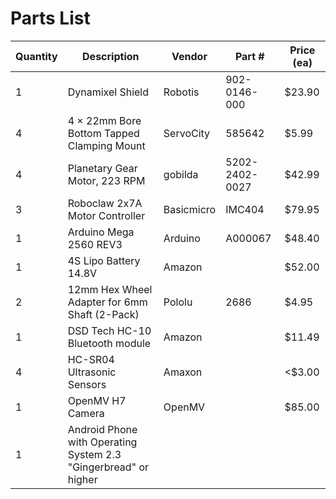 # Parts List
| Quantity | Description | Vendor | Part # | Price (ea) |
| --- | --- | --- | --- | --- |
| 1 | Dynamixel Shield | Robotis | 902-0146-000 |  $23.90 |
| 4 | 4 × 22mm Bore Bottom Tapped Clamping Mount | ServoCity | 585642 | $5.99 |
| 4 | Planetary Gear Motor, 223 RPM | gobilda | 5202-2402-0027 | $42.99 |
| 3 | Roboclaw 2x7A Motor Controller | Basicmicro | IMC404 | $79.95 |
| 1 | Arduino Mega 2560 REV3 | Arduino | A000067 | $48.40 |
| 1 | 4S Lipo Battery 14.8V | Amazon | | $52.00 |
| 2 | 12mm Hex Wheel Adapter for 6mm Shaft (2-Pack) | Pololu | 2686	| $4.95 |
| 1 | DSD Tech HC-10 Bluetooth module | Amazon | | $11.49 |
| 4 | HC-SR04 Ultrasonic Sensors | Amaxon|| <$3.00 |
| 1 | OpenMV H7 Camera | OpenMV | | $85.00 |
| 1 | Android Phone with Operating System 2.3 "Gingerbread" or higher |
